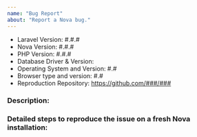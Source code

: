 ```yaml
---
name: "Bug Report"
about: "Report a Nova bug."
---
```


- Laravel Version: #.#.#
- Nova Version: #.#.#
- PHP Version: #.#.#
- Database Driver & Version:
- Operating System and Version: #.#
- Browser type and version: #.#
- Reproduction Repository: https://github.com/###/###

### Description:


### Detailed steps to reproduce the issue on a fresh Nova installation:
